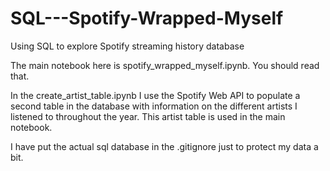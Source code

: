 # SQL---Spotify-Wrapped-Myself
 Using SQL to explore Spotify streaming history database
 
 The main notebook here is spotify_wrapped_myself.ipynb. You should read that.
 
 In the create_artist_table.ipynb I use the Spotify Web API to populate a second table in the database with information on the different  artists I listened to throughout the year. This artist table is used in the main notebook. 
 
 I have put the actual sql database in the .gitignore just to protect my data a bit.
